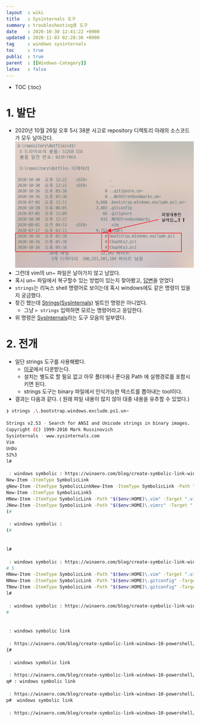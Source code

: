 ```yaml
---
layout  : wiki
title   : Sysinternals 도구 
summary : troubleshooting용 도구  
date    : 2020-10-30 12:41:22 +0900
updated : 2020-11-03 02:28:36 +0900
tag     : windows sysinternals
toc     : true
public  : true
parent  : [[Windows-Category]]
latex   : false
---
```

* TOC
{:toc}

# 1. 발단

* 2020년 10월 26일 오후 5시 38분 사고로 repository 디렉토리 아래의 소스코드가 모두 날아갔다.
![windows-sysinternals-01.png]( /wiki-img/Windows-Sysinternals/windows-sysinternals-01.png)
* 그런데 vim의 un~ 파일은 날아가지 않고 남았다.
* 혹시 un~ 파일에서 복구할수 있는 방법이 있는지 찾아봤고, [답변](https://stackoverflow.com/a/52949587/9457247)을 얻었다
* `strings`는 리눅스 shell 명령어로 보이는데 혹시 windows에도 같은 명령이 있을지 궁금했다.
* 찾긴 했는데 [Strings(SysInternals)](https://ss64.com/nt/strings.html) 빌트인 명령은 아니었다.
  * 그냥 `> strings` 입력하면 모르는 명령어라고 응답한다. 
* 위 명령은 [SysInternals](https://docs.microsoft.com/en-us/sysinternals/)라는 도구 모음의 일부였다.

# 2. 전개

* 일단 strings 도구를 사용해봤다.
  * [이곳](https://docs.microsoft.com/en-gb/sysinternals/downloads/sysinternals-suite)에서 다운받는다.
  * 설치는 별도로 할 필요 없고 아무 폴더에나 푼다음 Path 에 실행경로를 포함시키면 된다.
  * strings 도구는 binary 파일에서 인식가능한 텍스트를 뽑아내는 tool이다.
* 결과는 다음과 같다. ( 원래 파일 내용이 많지 않아 대충 내용을 유추할 수 있었다.)

```sh
❯ strings .\.bootstrap.windows.exclude.ps1.un~

Strings v2.53 - Search for ANSI and Unicode strings in binary images.
Copyright (C) 1999-2016 Mark Russinovich
Sysinternals - www.sysinternals.com
Vim
UnDo
52%3
l#

 : windows symbolic : https://winaero.com/blog/create-symbolic-link-windows-10-powershell/
New-Item -ItemType SymbolicLink
gNew-Item -ItemType SymbolicLinkNew-Item -ItemType SymbolicLink -Path "$($env:HOME)\.vim" -Target ".vim"5
New-Item -ItemType SymbolicLink5
HNew-Item -ItemType SymbolicLink -Path "$($env:HOME)\.vim" -Target ".vim"5
JNew-Item -ItemType SymbolicLink -Path "$($env:HOME)\.vimrc" -Target ".vim"5
(#

 : windows symbolic :
(#


l#

 : windows symbolic : https://winaero.com/blog/create-symbolic-link-windows-10-powershell/5
# 5
HNew-Item -ItemType SymbolicLink -Path "$($env:HOME)\.vim" -Target ".vim"5
NNew-Item -ItemType SymbolicLink -Path "$($env:HOME)\.gitconfig" -Target ".vim"5
TNew-Item -ItemType SymbolicLink -Path "$($env:HOME)\.gitconfig" -Target ".gitconfig"5
l#

 : windows symbolic : https://winaero.com/blog/create-symbolic-link-windows-10-powershell/5
#


 : windows symbolic link

 : https://winaero.com/blog/create-symbolic-link-windows-10-powershell/5
{#

 : windows symbolic link

 : https://winaero.com/blog/create-symbolic-link-windows-10-powershell/5
q# : windows symbolic link

 : https://winaero.com/blog/create-symbolic-link-windows-10-powershell/5
p#  windows symbolic link

 : https://winaero.com/blog/create-symbolic-link-windows-10-powershell/5
```

